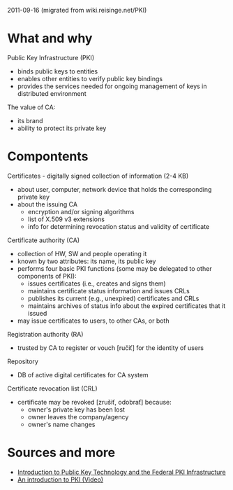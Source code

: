 2011-09-16 (migrated from wiki.reisinge.net/PKI)

# What and why

Public Key Infrastructure (PKI)

* binds public keys to entities
* enables other entities to verify public key bindings
* provides the services needed for ongoing management of keys in distributed environment

The value of CA:

* its brand
* ability to protect its private key

# Compontents

Certificates - digitally signed collection of information (2-4 KB)

* about user, computer, network device that holds the corresponding private key
* about the issuing CA
  * encryption and/or signing algorithms
  * list of X.509 v3 extensions
  * info for determining revocation status and validity of certificate

Certificate authority (CA)

* collection of HW, SW and people operating it
* known by two attributes: its name, its public key
* performs four basic PKI functions (some may be delegated to other components of PKI):
  * issues certificates (i.e., creates and signs them)
  * maintains certificate status information and issues CRLs
  * publishes its current (e.g., unexpired) certificates and CRLs
  * maintains archives of status info about the expired certificates that it issued
* may issue certificates to users, to other CAs, or both

Registration authority (RA)
 
* trusted by CA to register or vouch [ručiť] for the identity of users

Repository

* DB of active digital certificates for CA system

Certificate revocation list (CRL)

* certificate may be revoked [zrušiť, odobrať] because:
  * owner's private key has been lost
  * owner leaves the company/agency
  * owner's name changes

# Sources and more

* [Introduction to Public Key Technology and the Federal PKI Infrastructure](http://csrc.nist.gov/publications/nistpubs/800-32/sp800-32.pdf)
* [An introduction to PKI (Video)](http://www.youtube.com/watch?v=EizeExsarH8)
